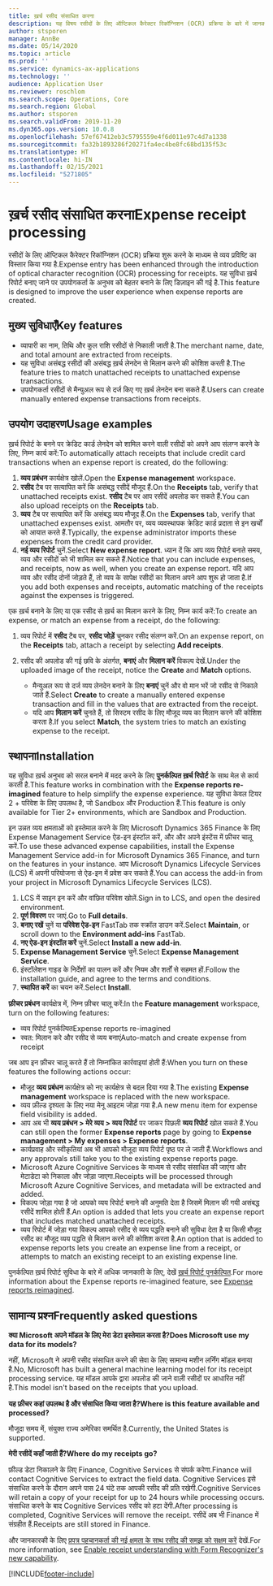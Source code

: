 ```yaml
---
title: ख़र्च रसीद संसाधित करना
description: यह विषय रसीदों के लिए ऑप्टिकल कैरेक्टर रिकॉग्निशन (OCR) प्रक्रिया के बारे में जानकारी देता है. जब Microsoft Dynamics 365 Finance में ख़र्च रिपोर्ट बनाई जाती है तो यह सुविधा उपयोगकर्ता के अनुभव को बेहतर बनाने के लिए डिज़ाइन की गई है.
author: stsporen
manager: AnnBe
ms.date: 05/14/2020
ms.topic: article
ms.prod: ''
ms.service: dynamics-ax-applications
ms.technology: ''
audience: Application User
ms.reviewer: roschlom
ms.search.scope: Operations, Core
ms.search.region: Global
ms.author: stsporen
ms.search.validFrom: 2019-11-20
ms.dyn365.ops.version: 10.0.8
ms.openlocfilehash: 57ef67412eb3c5795559e4f6d011e97c4d7a1338
ms.sourcegitcommit: fa32b1893286f20271fa4ec4be8fc68bd135f53c
ms.translationtype: HT
ms.contentlocale: hi-IN
ms.lasthandoff: 02/15/2021
ms.locfileid: "5271805"
---
```

# <a name="expense-receipt-processing"></a><span data-ttu-id="46d92-104">ख़र्च रसीद संसाधित करना</span><span class="sxs-lookup"><span data-stu-id="46d92-104">Expense receipt processing</span></span>

<span data-ttu-id="46d92-105">रसीदों के लिए ऑप्टिकल कैरेक्टर रिकॉग्निशन (OCR) प्रक्रिया शुरू करने के माध्यम से व्यय प्रविष्टि का विस्तार किया गया है.</span><span class="sxs-lookup"><span data-stu-id="46d92-105">Expense entry has been enhanced through the introduction of optical character recognition (OCR) processing for receipts.</span></span> <span data-ttu-id="46d92-106">यह सुविधा ख़र्च रिपोर्ट बनाए जाने पर उपयोगकर्ता के अनुभव को बेहतर बनाने के लिए डिज़ाइन की गई है.</span><span class="sxs-lookup"><span data-stu-id="46d92-106">This feature is designed to improve the user experience when expense reports are created.</span></span>

## <a name="key-features"></a><span data-ttu-id="46d92-107">मुख्य सुविधाएँ</span><span class="sxs-lookup"><span data-stu-id="46d92-107">Key features</span></span>

- <span data-ttu-id="46d92-108">व्यापारी का नाम, तिथि और कुल राशि रसीदों से निकाली जाती है.</span><span class="sxs-lookup"><span data-stu-id="46d92-108">The merchant name, date, and total amount are extracted from receipts.</span></span>
- <span data-ttu-id="46d92-109">यह सुविधा असंबद्ध रसीदों की असंबद्ध ख़र्च लेनदेन से मिलान करने की कोशिश करती है.</span><span class="sxs-lookup"><span data-stu-id="46d92-109">The feature tries to match unattached receipts to unattached expense transactions.</span></span>
- <span data-ttu-id="46d92-110">उपयोगकर्ता रसीदों से मैन्युअल रूप से दर्ज किए गए ख़र्च लेनदेन बना सकते हैं.</span><span class="sxs-lookup"><span data-stu-id="46d92-110">Users can create manually entered expense transactions from receipts.</span></span>

## <a name="usage-examples"></a><span data-ttu-id="46d92-111">उपयोग उदाहरण</span><span class="sxs-lookup"><span data-stu-id="46d92-111">Usage examples</span></span>

<span data-ttu-id="46d92-112">ख़र्च रिपोर्ट के बनने पर क्रेडिट कार्ड लेनदेन को शामिल करने वाली रसीदों को अपने आप संलग्न करने के लिए, निम्‍न कार्य करें:</span><span class="sxs-lookup"><span data-stu-id="46d92-112">To automatically attach receipts that include credit card transactions when an expense report is created, do the following:</span></span>

  1. <span data-ttu-id="46d92-113">**व्यय प्रबंधन** कार्यक्षेत्र खोलें.</span><span class="sxs-lookup"><span data-stu-id="46d92-113">Open the **Expense management** workspace.</span></span>
  2. <span data-ttu-id="46d92-114">**रसीद** टैब पर सत्यापित करें कि असंबद्ध रसीदें मौजूद हैं.</span><span class="sxs-lookup"><span data-stu-id="46d92-114">On the **Receipts** tab, verify that unattached receipts exist.</span></span> <span data-ttu-id="46d92-115">**रसीद** टैब पर आप रसीदें अपलोड कर सकते हैं.</span><span class="sxs-lookup"><span data-stu-id="46d92-115">You can also upload receipts on the **Receipts** tab.</span></span>
  3. <span data-ttu-id="46d92-116">**व्यय** टैब पर सत्यापित करें कि असंबद्ध व्यय मौजूद हैं.</span><span class="sxs-lookup"><span data-stu-id="46d92-116">On the **Expenses** tab, verify that unattached expenses exist.</span></span> <span data-ttu-id="46d92-117">आमतौर पर, व्यय व्यवस्थापक क्रेडिट कार्ड प्रदाता से इन खर्चों को आयात करते हैं.</span><span class="sxs-lookup"><span data-stu-id="46d92-117">Typically, the expense administrator imports these expenses from the credit card provider.</span></span>
  4. <span data-ttu-id="46d92-118">**नई व्यय रिपोर्ट** चुनें.</span><span class="sxs-lookup"><span data-stu-id="46d92-118">Select **New expense report**.</span></span> <span data-ttu-id="46d92-119">ध्यान दें कि आप व्यय रिपोर्ट बनाते समय, व्यय और रसीदों को भी शामिल कर सकते हैं.</span><span class="sxs-lookup"><span data-stu-id="46d92-119">Notice that you can include expenses, and receipts, now as well, when you create an expense report.</span></span> <span data-ttu-id="46d92-120">यदि आप व्यय और रसीद दोनों जोड़ते हैं, तो व्यय के सापेक्ष रसीदों का मिलान अपने आप शुरू हो जाता है.</span><span class="sxs-lookup"><span data-stu-id="46d92-120">If you add both expenses and receipts, automatic matching of the receipts against the expenses is triggered.</span></span>

<span data-ttu-id="46d92-121">एक ख़र्च बनाने के लिए या एक रसीद से ख़र्च का मिलान करने के लिए, निम्‍न कार्य करें:</span><span class="sxs-lookup"><span data-stu-id="46d92-121">To create an expense, or match an expense from a receipt, do the following:</span></span>

  1. <span data-ttu-id="46d92-122">व्यय रिपोर्ट में **रसीद** टैब पर, **रसीद जोड़ें** चुनकर रसीद संलग्न करें.</span><span class="sxs-lookup"><span data-stu-id="46d92-122">On an expense report, on the **Receipts** tab, attach a receipt by selecting **Add receipts**.</span></span>
  2. <span data-ttu-id="46d92-123">रसीद की अपलोड की गई छवि के अंतर्गत, **बनाएं** और **मिलान करें** विकल्प देखें.</span><span class="sxs-lookup"><span data-stu-id="46d92-123">Under the uploaded image of the receipt, notice the **Create** and **Match** options.</span></span>

      - <span data-ttu-id="46d92-124">मैन्युअल रूप से दर्ज व्यय लेनदेन बनाने के लिए **बनाएं** चुनें और वो मान भरें जो रसीद से निकाले जाते हैं.</span><span class="sxs-lookup"><span data-stu-id="46d92-124">Select **Create** to create a manually entered expense transaction and fill in the values that are extracted from the receipt.</span></span>
      - <span data-ttu-id="46d92-125">यदि आप **मिलान करें** चुनते हैं, तो सिस्टम रसीद के लिए मौजूद व्यय का मिलान करने की कोशिश करता है.</span><span class="sxs-lookup"><span data-stu-id="46d92-125">If you select **Match**, the system tries to match an existing expense to the receipt.</span></span>

## <a name="installation"></a><span data-ttu-id="46d92-126">स्थापना</span><span class="sxs-lookup"><span data-stu-id="46d92-126">Installation</span></span>

<span data-ttu-id="46d92-127">यह सुविधा ख़र्च अनुभव को सरल बनाने में मदद करने के लिए **पुनर्कल्पित ख़र्च रिपोर्ट** के साथ मेल से कार्य करती है.</span><span class="sxs-lookup"><span data-stu-id="46d92-127">This feature works in combination with the **Expense reports re-imagined** feature to help simplify the expense experience.</span></span> <span data-ttu-id="46d92-128">यह सुविधा केवल टियर 2 + परिवेश के लिए उपलब्ध है, जो Sandbox और Production हैं.</span><span class="sxs-lookup"><span data-stu-id="46d92-128">This feature is only available for Tier 2+ environments, which are Sandbox and Production.</span></span>

<span data-ttu-id="46d92-129">इन उन्नत व्यय क्षमताओं को इस्तेमाल करने के लिए Microsoft Dynamics 365 Finance के लिए Expense Management Service ऐड-इन इंस्टॉल करें, और और अपने इंस्टेंस में फ़ीचर चालू करें.</span><span class="sxs-lookup"><span data-stu-id="46d92-129">To use these advanced expense capabilities, install the Expense Management Service add-in for Microsoft Dynamics 365 Finance, and turn on the features in your instance.</span></span> <span data-ttu-id="46d92-130">आप Microsoft Dynamics Lifecycle Services (LCS) में अपनी परियोजना से ऐड-इन में प्रवेश कर सकते हैं.</span><span class="sxs-lookup"><span data-stu-id="46d92-130">You can access the add-in from your project in Microsoft Dynamics Lifecycle Services (LCS).</span></span>

1. <span data-ttu-id="46d92-131">LCS में साइन इन करें और वांछित परिवेश खोलें.</span><span class="sxs-lookup"><span data-stu-id="46d92-131">Sign in to LCS, and open the desired environment.</span></span>
2. <span data-ttu-id="46d92-132">**पूर्ण विवरण** पर जाएं.</span><span class="sxs-lookup"><span data-stu-id="46d92-132">Go to **Full details**.</span></span>
3. <span data-ttu-id="46d92-133">**बनाए रखें** चुनें या **परिवेश ऐड-इन** FastTab तक स्क्रॉल डाउन करें.</span><span class="sxs-lookup"><span data-stu-id="46d92-133">Select **Maintain**, or scroll down to the **Environment add-ins** FastTab.</span></span>
4. <span data-ttu-id="46d92-134">**नए ऐड-इन इंस्टॉल करें** चुनें.</span><span class="sxs-lookup"><span data-stu-id="46d92-134">Select **Install a new add-in**.</span></span>
5. <span data-ttu-id="46d92-135">**Expense Management Service** चुनें.</span><span class="sxs-lookup"><span data-stu-id="46d92-135">Select **Expense Management Service**.</span></span>
6. <span data-ttu-id="46d92-136">इंस्टॉलेशन गाइड के निर्देशों का पालन करें और नियम और शर्तों से सहमत हों.</span><span class="sxs-lookup"><span data-stu-id="46d92-136">Follow the installation guide, and agree to the terms and conditions.</span></span>
7. <span data-ttu-id="46d92-137">**स्थापित करें** का चयन करें.</span><span class="sxs-lookup"><span data-stu-id="46d92-137">Select **Install**.</span></span>

<span data-ttu-id="46d92-138">**फ़ीचर प्रबंधन** कार्यक्षेत्र में, निम्न फ़ीचर चालू करें:</span><span class="sxs-lookup"><span data-stu-id="46d92-138">In the **Feature management** workspace, turn on the following features:</span></span>

- <span data-ttu-id="46d92-139">व्यय रिपोर्ट पुनर्कल्पित</span><span class="sxs-lookup"><span data-stu-id="46d92-139">Expense reports re-imagined</span></span>
- <span data-ttu-id="46d92-140">स्वत: मिलान करे और रसीद से व्यय बनाएं</span><span class="sxs-lookup"><span data-stu-id="46d92-140">Auto-match and create expense from receipt</span></span>

<span data-ttu-id="46d92-141">जब आप इन फ़ीचर चालू करते हैं तो निम्नांकित कार्रवाइयां होती हैं:</span><span class="sxs-lookup"><span data-stu-id="46d92-141">When you turn on these features the following actions occur:</span></span>

- <span data-ttu-id="46d92-142">मौजूद **व्यय प्रबंधन** कार्यक्षेत्र को नए कार्यक्षेत्र से बदल दिया गया है.</span><span class="sxs-lookup"><span data-stu-id="46d92-142">The existing **Expense management** workspace is replaced with the new workspace.</span></span>
- <span data-ttu-id="46d92-143">व्यय फ़ील्ड दृश्यता के लिए नया मेनू आइटम जोड़ा गया है.</span><span class="sxs-lookup"><span data-stu-id="46d92-143">A new menu item for expense field visibility is added.</span></span>
- <span data-ttu-id="46d92-144">आप अब भी **व्यय प्रबंधन > मेरे व्यय > व्यय रिपोर्ट** पर जाकर पिछली **व्यय रिपोर्ट** खोल सकते हैं.</span><span class="sxs-lookup"><span data-stu-id="46d92-144">You can still open the former **Expense reports** page by going to **Expense management > My expenses > Expense reports**.</span></span>
- <span data-ttu-id="46d92-145">कार्यप्रवाह और स्वीकृतियां अब भी आपको मौजूदा व्यय रिपोर्ट पृष्ठ पर ले जाती हैं.</span><span class="sxs-lookup"><span data-stu-id="46d92-145">Workflows and any approvals still take you to the existing expense reports page.</span></span>
- <span data-ttu-id="46d92-146">Microsoft Azure Cognitive Services के माध्यम से रसीद संसाधित की जाएंगा और मेटाडेटा को निकाला और जोड़ा जाएगा.</span><span class="sxs-lookup"><span data-stu-id="46d92-146">Receipts will be processed through Microsoft Azure Cognitive Services, and metadata will be extracted and added.</span></span>
- <span data-ttu-id="46d92-147">विकल्प जोड़ा गया है जो आपको व्यय रिपोर्ट बनाने की अनुमति देता है जिसमें मिलान की गयी असंबद्ध रसीदें शामिल होती हैं.</span><span class="sxs-lookup"><span data-stu-id="46d92-147">An option is added that lets you create an expense report that includes matched unattached receipts.</span></span>
- <span data-ttu-id="46d92-148">व्यय रिपोर्ट में जोड़ा गया विकल्प आपको रसीद से व्यय पद्धति बनाने की सुविधा देता है या किसी मौजूद रसीद का मौजूद व्यय पद्धति से मिलान करने की कोशिश करता है.</span><span class="sxs-lookup"><span data-stu-id="46d92-148">An option that is added to expense reports lets you create an expense line from a receipt, or attempts to match an existing receipt to an existing expense line.</span></span>

<span data-ttu-id="46d92-149">पुनर्कल्पित ख़र्च रिपोर्ट सुविधा के बारे में अधिक जानकारी के लिए, देखें [ख़र्च रिपोर्ट पुनर्कल्पित](ExpenseWorkspaceNew.md).</span><span class="sxs-lookup"><span data-stu-id="46d92-149">For more information about the Expense reports re-imagined feature, see [Expense reports reimagined](ExpenseWorkspaceNew.md).</span></span>

## <a name="frequently-asked-questions"></a><span data-ttu-id="46d92-150">सामान्य प्रश्‍न</span><span class="sxs-lookup"><span data-stu-id="46d92-150">Frequently asked questions</span></span>

<span data-ttu-id="46d92-151">**क्या Microsoft अपने मॉडल के लिए मेरा डेटा इस्तेमाल करता है?**</span><span class="sxs-lookup"><span data-stu-id="46d92-151">**Does Microsoft use my data for its models?**</span></span>

<span data-ttu-id="46d92-152">नहीं, Microsoft ने अपनी रसीद संसाधित करने की सेवा के लिए सामान्य मशीन लर्निंग मॉडल बनाया है.</span><span class="sxs-lookup"><span data-stu-id="46d92-152">No, Microsoft has built a general machine learning model for its receipt processing service.</span></span> <span data-ttu-id="46d92-153">यह मॉडल आपके द्वारा अपलोड की जाने वाली रसीदों पर आधारित नहीं है.</span><span class="sxs-lookup"><span data-stu-id="46d92-153">This model isn't based on the receipts that you upload.</span></span>

<span data-ttu-id="46d92-154">**यह फ़ीचर कहां उपलब्ध है और संसाधित किया जाता है?**</span><span class="sxs-lookup"><span data-stu-id="46d92-154">**Where is this feature available and processed?**</span></span>

<span data-ttu-id="46d92-155">मौजूदा समय में, संयुक्त राज्य अमेरिका समर्थित है.</span><span class="sxs-lookup"><span data-stu-id="46d92-155">Currently, the United States is supported.</span></span>

<span data-ttu-id="46d92-156">**मेरी रसीदें कहाँ जाती हैं?**</span><span class="sxs-lookup"><span data-stu-id="46d92-156">**Where do my receipts go?**</span></span>

<span data-ttu-id="46d92-157">फ़ील्ड डेटा निकालने के लिए Finance, Cognitive Services से संपर्क करेगा.</span><span class="sxs-lookup"><span data-stu-id="46d92-157">Finance will contact Cognitive Services to extract the field data.</span></span> <span data-ttu-id="46d92-158">Cognitive Services इसे संसाधित करने के दौरान अपने पास 24 घंटे तक आपकी रसीद की प्रति रखेगी.</span><span class="sxs-lookup"><span data-stu-id="46d92-158">Cognitive Services will retain a copy of your receipt for up to 24 hours while processing occurs.</span></span> <span data-ttu-id="46d92-159">संसाधित करने के बाद Cognitive Services रसीद को हटा देंगी.</span><span class="sxs-lookup"><span data-stu-id="46d92-159">After processing is completed, Cognitive Services will remove the receipt.</span></span> <span data-ttu-id="46d92-160">रसीदें अब भी Finance में संग्रहीत हैं.</span><span class="sxs-lookup"><span data-stu-id="46d92-160">Receipts are still stored in Finance.</span></span>

<span data-ttu-id="46d92-161">और जानकारकी के लिए [प्रपत्र पहचानकर्ता की नई क्षमता के साथ रसीद की समझ को सक्षम करें](https://azure.microsoft.com/blog/enable-receipt-understanding-with-form-recognizer-s-new-capability/) देखें.</span><span class="sxs-lookup"><span data-stu-id="46d92-161">For more information, see [Enable receipt understanding with Form Recognizer's new capability](https://azure.microsoft.com/blog/enable-receipt-understanding-with-form-recognizer-s-new-capability/).</span></span>


[!INCLUDE[footer-include](../includes/footer-banner.md)]